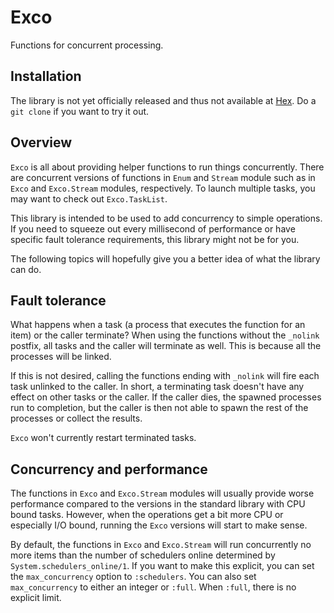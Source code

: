 # Exco

Functions for concurrent processing.

## Installation

The library is not yet officially released and thus not available at [Hex](https://hex.pm). Do a `git clone` if you want to try it out.

## Overview

`Exco` is all about providing helper functions to run things concurrently. There are concurrent versions of functions in `Enum` and `Stream` module such as in `Exco` and `Exco.Stream` modules, respectively. To launch multiple tasks, you may want to check out `Exco.TaskList`. 

This library is intended to be used to add concurrency to simple operations. If you need to squeeze out every millisecond of performance or have specific fault tolerance requirements, this library might not be for you.

The following topics will hopefully give you a better idea of what the library can do.

## Fault tolerance

What happens when a task (a process that executes the function for an item) or the caller terminate? When using the functions without the `_nolink` postfix, all tasks and the caller will terminate as well. This is because all the processes will be linked.

If this is not desired, calling the functions ending with `_nolink` will fire each task unlinked to the caller. In short, a terminating task doesn't have any effect on other tasks or the caller. If the caller dies, the spawned processes run to completion, but the caller is then not able to spawn the rest of the processes or collect the results.

`Exco` won't currently restart terminated tasks.

## Concurrency and performance

The functions in `Exco` and `Exco.Stream` modules will usually provide worse performance compared to the versions in the standard library with CPU bound tasks. However, when the operations get a bit more CPU or especially I/O bound, running the `Exco` versions will start to make sense.

By default, the functions in `Exco` and `Exco.Stream` will run concurrently no more items than the number of schedulers online determined by `System.schedulers_online/1`. If you want to make this explicit, you can set the `max_concurrency` option to `:schedulers`. You can also set `max_concurrency` to either an integer or `:full`. When `:full`, there is no explicit limit.
